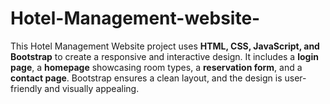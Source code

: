 # Hotel-Management-website-
This Hotel Management Website project uses **HTML, CSS, JavaScript, and Bootstrap** to create a responsive and interactive design. It includes a **login page**, a **homepage** showcasing room types, a **reservation form**, and a **contact page**. Bootstrap ensures a clean layout, and the design is user-friendly and visually appealing.
